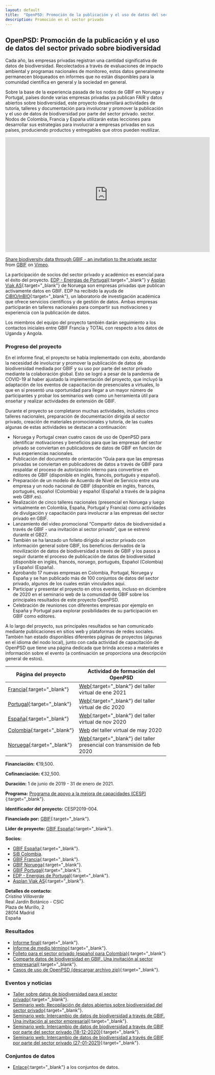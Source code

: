 ```yaml
---
layout: default
title:  "OpenPSD: Promoción de la publicación y el uso de datos del sector privado sobre biodiversidad"
description: Promoción en el sector privado
---
```


## OpenPSD: Promoción de la publicación y el uso de datos del sector privado sobre biodiversidad

Cada año, las empresas privadas registran una cantidad significativa de datos de biodiversidad. Recolectados a través de evaluaciones de impacto ambiental y programas nacionales de monitoreo, estos datos generalmente permanecen bloqueados en informes que no están disponibles para la comunidad científica en general y la sociedad en general.  

Sobre la base de la experiencia pasada de los nodos de GBIF en Noruega y Portugal, países donde varias empresas privadas ya publican FAIR y datos abiertos sobre biodiversidad, este proyecto desarrollará actividades de tutoría, talleres y documentación para involucrar y promover la publicación y el uso de datos de biodiversidad por parte del sector privado. sector. Nodos de Colombia, Francia y España utilizarán estas lecciones para desarrollar sus estrategias para involucrar a empresas privadas en sus países, produciendo productos y entregables que otros pueden reutilizar.  

<iframe src="https://player.vimeo.com/video/473377963?h=8a5e887888" width="640" height="360" frameborder="0" allow="autoplay; fullscreen; picture-in-picture" allowfullscreen></iframe>
<p><a href="https://vimeo.com/473377963">Share biodiversity data through GBIF - an invitation to the private sector</a> from <a href="https://vimeo.com/gbif">GBIF</a> on <a href="https://vimeo.com">Vimeo</a>.</p>

La participación de socios del sector privado y académico es esencial para el éxito del proyecto. [EDP - Energias de Portugal](https://www.gbif.org/publisher/e5150835-f502-424c-b470-24dd496b1b18){:target="_blank"} y [Asplan Viak AS](https://www.gbif.org/publisher/612c9b58-e739-4af4-a038-4b3901fa5649){:target="_blank"} de Noruega son empresas privadas que publican activamente datos en GBIF. EDP ha recibido la ayuda de [CiBIO/InBIO](https://www.gbif.org/publisher/37560003-ae75-43c3-95aa-48c98797aa2a){:target="_blank"}, un laboratorio de investigación académica que ofrece servicios científicos y de gestión de datos. Ambas empresas participarán en talleres nacionales para compartir sus motivaciones y experiencia con la publicación de datos.  

Los miembros del equipo del proyecto también darán seguimiento a los contactos iniciales entre GBIF Francia y TOTAL con respecto a los datos de Uganda y Angola.  

### Progreso del proyecto

En el informe final, el proyecto se había implementado con éxito, abordando la necesidad de involucrar y promover la publicación de datos de biodiversidad mediada por GBIF y su uso por parte del sector privado mediante la colaboración global. Esto se logró a pesar de la pandemia de COVID-19 al haber ajustado la implementación del proyecto, que incluyó la adaptación de los eventos de capacitación de presenciales a virtuales, lo que en sí presentó una oportunidad para llegar a un mayor número de participantes y probar los seminarios web como un herramienta útil para enseñar y realizar actividades de extensión de GBIF.

Durante el proyecto se completaron muchas actividades, incluidos cinco talleres nacionales, preparación de documentación dirigida al sector privado, creación de materiales promocionales y tutoría, de las cuales algunas de estas actividades se destacan a continuación:
-	Noruega y Portugal crean cuatro casos de uso de OpenPSD para identificar motivaciones y beneficios para que las empresas del sector privado se conviertan en publicadores de datos de GBIF en función de sus experiencias nacionales.
-	Publicación del documento de orientación “Guía para que las empresas privadas se conviertan en publicadores de datos a través de GBIF para respaldar el proceso de autorización interno para convertirse en editores de GBIF (disponible en inglés, francés, portugués y español).
-	Preparación de un modelo de Acuerdo de Nivel de Servicio entre una empresa y un nodo nacional de GBIF (disponible en inglés, francés, portugués, español (Colombia) y español (España) a través de la página web GBIF.es).
-	Realización de cinco talleres nacionales (presencial en Noruega y luego virtualmente en Colombia, España, Portugal y Francia) como actividades de divulgación y capacitación para involucrar a las empresas del sector privado en GBIF.
-	Lanzamiento del video promocional “Compartir datos de biodiversidad a través de GBIF - una invitación al sector privado”, que se estrenó durante el GB27.
-	También se ha lanzado un folleto dirigido al sector privado con información general sobre GBIF, los beneficios derivados de la movilización de datos de biodiversidad a través de GBIF y los pasos a seguir durante el proceso de publicación de datos de biodiversidad (disponible en inglés, francés, noruego, portugués, Español (Colombia) y Español (España).
-	Aprobando 17 nuevas empresas en Colombia, Portugal, Noruega y España y se han publicado más de 100 conjuntos de datos del sector privado, algunos de los cuales están vinculados aquí.
-	Participar y presentar el proyecto en otros eventos, incluso en diciembre de 2020 en el seminario web de la comunidad de GBIF sobre los principales resultados de este proyecto OpenPSD.
-	Celebración de reuniones con diferentes empresas por ejemplo en España y Portugal para explorar posibilidades de su participación en GBIF como editores.


A lo largo del proyecto, sus principales resultados se han comunicado mediante publicaciones en sitios web y plataformas de redes sociales. También han estado disponibles diferentes páginas de proyectos (algunas en el idioma del nodo local), junto con cada actividad de capacitación de OpenPSD que tiene una página dedicada que brinda acceso a materiales e información sobre el evento (a continuación se proporciona una descripción general de estos).

|Página del proyecto|Actividad de formación del OpenPSD|
|---|---|
|[Francia](http://www.gbif.fr/content/openpsd){:target="_blank"}|[Web](http://www.gbif.fr/content/webinaire-encourager-les-acteurs-du-secteur-prive-partager-leurs-donnees-de-biodiversite-le){:target="_blank"} del taller virtual  de ene 2021|
|[Portugal](https://www.gbif.pt/openpsd){:target="_blank"}|[Web](https://www.gbif.pt/webinar-openpsd){:target="_blank"} del taller virtual  de dic 2020|
|[España](https://www.gbif.org/project/2Zik1tfJoh3C92ZslvhDIr/www.gbif.es/en/proyecto/openpsd-datos-sector-privado-en-gbif/){:target="_blank"}|[Web](https://www.gbif.es/en/talleres/webinar-publicacion-datos-en-gbif-para-empresas/){:target="_blank"} del taller virtual  de nov 2020|
|[Colombia](https://biodiversidad.co/post/2019/openpsd/){:target="_blank"}|[Web](https://biodiversidad.co/empresas) del taller virtual  de may 2020|
|[Noruega](https://www.gbif.no/projects/openpsd/){:target="_blank"}|[Web](https://www.gbif.no/events/2020/openpsd-oslo.html){:target="_blank"} del taller presencial con transmisión de feb 2020|

**Financiación:** €19,500.

**Cofinanciación:** €32,500.

**Duración:** 1 de junio de 2019 - 31 de enero de 2021.

**Programa:** [Programa de apoyo a la mejora de capacidades (CESP)](https://www.gbif.org/programme/82219){:target="_blank"}.

**Identificador del proyecto:** CESP2019-004.

**Financiado por:** [GBIF](http://www.gbif.org/){:target="_blank"}.

**Líder de proyecto:** [GBIF España](http://www.gbif.es/){:target="_blank"}.

**Socios:**
* [GBIF España](http://www.gbif.es/){:target="_blank"}.
* [SiB Colombia](https://biodiversidad.co/).
* [GBIF Francia](http://www.gbif.fr/){:target="_blank"}.
* [GBIF Noruega](http://www.gbif.no/){:target="_blank"}.
* [GBIF Portugal](http://www.gbif.pt/){:target="_blank"}.
* [EDP - Energias de Portugal](https://www.gbif.org/publisher/e5150835-f502-424c-b470-24dd496b1b18){:target="_blank"}.
* [Asplan Viak AS](https://www.gbif.org/publisher/612c9b58-e739-4af4-a038-4b3901fa5649){:target="_blank"}.

**Detalles de contacto:**  
*Cristina Villaverde*  
Real Jardín Botánico - CSIC  
Plaza de Murillo, 2  
28014 Madrid  
España  


### Resultados

- [Informe final](https://assets.ctfassets.net/uo17ejk9rkwj/5eZzqPb1bvJe3u9481cWc3/9c13cdab73c61c5803267da15a5a1173/CESP2019-004_Final_report_WEB.pdf){:target="_blank"}.
- [Informe de medio término](https://assets.ctfassets.net/uo17ejk9rkwj/4Yv5lrvra2QLJ4x3FAFpuR/ec9c04c89c9330c701702b594c28773c/2019_CESP_Mid-term_narrative_report_CESP2019-004_Approved.pdf){:target="_blank"}.
- [Folleto para el sector privado (español para Colombia)](https://assets.ctfassets.net/uo17ejk9rkwj/2e5zyJWPtriSZOLSOQRtds/02daca3baa07a34f9547a18ff2df34e1/Leaflet-Master-COL.pdf){:target="_blank"}
 - [Comparte datos de biodiversidad en GBIF. Una invitación al sector empresarial](https://www.youtube.com/watch?v=RpekFNVIM64){:target="_blank"}.
- [Casos de uso de OpenPSD (descargar archivo zip)](https://www.gbif.es/wp-content/uploads/2019/05/Use_cases_OpenPSD.zip){:target="_blank"}.

### Eventos y noticias

- [Taller sobre datos de biodiversidad para el sector privado](https://www.gbif.org/event/suRoE0lByoPo07AgKblmb/workshop-on-biodiversity-data-for-the-private-sector){:target="_blank"}.
- [Seminario web: Recopilación de datos abiertos sobre biodiversidad del sector privado](https://www.gbif.org/event/45XHtato7JUaB1bXzVM82R/webinar-bringing-together-open-data-on-biodiversity-from-the-private-sector){:target="_blank"}.
- [Seminario web: Intercambio de datos de biodiversidad a través de GBIF. Una invitación al sector empresarial](https://www.gbif.org/event/527H15kJAUzBHoWDTRWUMk/webinar-on-sharing-biodiverity-data-through-gbif-an-invitation-to-the-business-sector){:target="_blank"}.
- [Seminario web: Intercambio de datos de biodiversidad a través de GBIF por parte del sector privado (18-12-2020)](https://www.gbif.org/event/wP8ssNUfsHUUCa3KJceEX/webinar-biodiversity-data-sharing-through-gbif-by-the-private-sector){:target="_blank"}.
- [Seminario web: Intercambio de datos de biodiversidad a través de GBIF por parte del sector privado (27-01-2021)](https://www.gbif.org/event/2HK5b8RvZYCPFCRrfbDMpD/webinar-biodiversity-data-sharing-through-gbif-by-the-private-sector){:target="_blank"}.

### Conjuntos de datos

- [Enlace](https://www.gbif.org/project/2Zik1tfJoh3C92ZslvhDIr/openpsd-promoting-publication-and-use-of-private-sector-data-on-biodiversity#datasets){:target="_blank"} a los conjuntos de datos.
